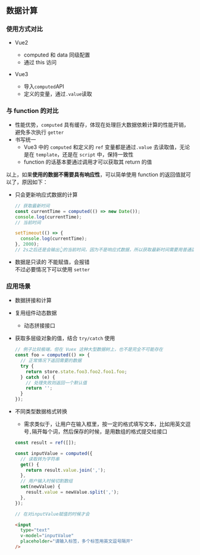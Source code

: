 ## 数据计算

### 使用方式对比

- Vue2

  - computed 和 data 同级配置
  - 通过 this 访问

- Vue3
  - 导入`computed`API
  - 定义的变量，通过`.value`读取

### 与 function 的对比

- 性能优势，`computed` 具有缓存，体现在处理巨大数据依赖计算的性能开销，避免多次执行 `getter`
- 书写统一
  - Vue3 中的 `computed` 和定义的 `ref` 变量都是通过`.value` 去读取值，无论是在 `template`，还是在 `script` 中，保持一致性
  - function 的话基本要通过调用才可以获取其 return 的值

以上，如果**使用的数据不需要具有响应性**，可以简单使用 function 的返回值就可以了，原因如下：

- 只会更新响应式数据的计算

  ```js
  // 获取最新时间
  const currentTime = computed(() => new Date());
  console.log(currentTime);
  // 当前时间

  setTimeout(() => {
    console.log(currentTime);
  }, 2000);
  // 2s之后还是会输出👆的当前时间，因为不是响应式数据，所以获取最新时间需要用普通函数去返回
  ```

- 数据是只读的
  不能赋值，会报错  
  不过必要情况下可以使用 `setter`

### 应用场景

- 数据拼接和计算
- 复用组件动态数据
  - 动态拼接接口
- 获取多层级对象的值，结合 `try/catch` 使用

  ```js
  // 例子比较极端，但在 Vuex 这种大型数据树上，也不是完全不可能存在
  const foo = computed(() => {
    // 正常情况下返回需要的数据
    try {
      return store.state.foo3.foo2.foo1.foo;
    } catch (e) {
      // 处理失败则返回一个默认值
      return '';
    }
  });
  ```

- 不同类型数据格式转换

  - 需求类似于，让用户在输入框里，按一定的格式填写文本，比如用英文逗号`,`隔开每个词，然后保存的时候，是用数组的格式提交给接口

  ```js
  const result = ref([]);

  const inputValue = computed({
    // 读取转为字符串
    get() {
      return result.value.join(',');
    },
    // 用户输入时候切割数组
    set(newValue) {
      result.value = newValue.split(',');
    },
  });

  // 在对inputValue赋值的时候才会
  ```

  ```html
  <input
    type="text"
    v-model="inputValue"
    placeholder="请输入标签，多个标签用英文逗号隔开"
  />
  ```
